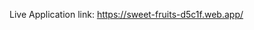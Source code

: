 Live Application link: https://sweet-fruits-d5c1f.web.app/

<!-- 
The Application is a combination of MERN
 -->
 <!-- 
 Everything has not been done according to the words of Jhankar Bhai, there are some left
  -->